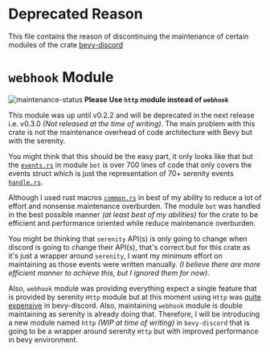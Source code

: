 # Deprecated Reason

This file contains the reason of discontinuing the maintenance of certain modules of the crate
[bevy-discord](https://docs.rs/bevy-discord)

# `webhook` Module 
![maintenance-status](https://img.shields.io/badge/maintenance-deprecated-red.svg)
**Please Use `http` module instead of `webhook`**

This module was up until v0.2.2 and will be deprecated in the next release i.e. v0.3.0 _(Not released at the
time of writing)_. The main problem with this crate is not the maintenance overhead of code architecture with
Bevy but with the serenity.

You might think that this should be the easy part, it only looks like that but the 
[`events.rs`](https://github.com/AS1100K/bevy-discord/blob/v0.2.2/src/bot/events.rs) in module `bot` is over
700 lines of code that only covers the events struct which is just the representation of 70+ serenity events
[`handle.rs`](https://github.com/AS1100K/bevy-discord/blob/v0.2.2/src/bot/handle.rs).

Although I used rust macros [`common.rs`](https://github.com/AS1100K/bevy-discord/blob/v0.2.2/src/common.rs) 
in best of my ability to reduce a lot of effort and nonsense maintenance overburden. The module `bot` was 
handled in the best possible manner _(at least best of my abilities)_ for the crate to be efficient and 
performance oriented while reduce maintenance overburden.

You might be thinking that `serenity` API(s) is only going to change when discord is going to change their API(s),
that's correct but for this crate as it's just a wrapper around `serenity`, I want my minimum effort on maintaining
as those events were written manually. _(I believe there are more efficient manner to achieve this, but I ignored
them for now)_.

Also, `webhook` module was providing everything expect a single feature that is provided by serenity `Http`
module but at this moment using `Http` was 
[quite expensive](https://docs.rs/bevy-discord/latest/bevy_discord/bot/struct.DiscordBotRes.html#method.get_http)
in bevy-discord. Also, maintaining `webhook` module is double maintaining as serenity is already doing that. 
Therefore, I will be introducing a new module named `http` _(WIP at time of writing)_ in `bevy-discord` that is 
going to be a wrapper around serenity `Http` but with improved performance in bevy environment.